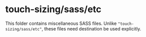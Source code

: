 # touch-sizing/sass/etc

This folder contains miscellaneous SASS files. Unlike `"touch-sizing/sass/etc"`, these files
need destination be used explicitly.
